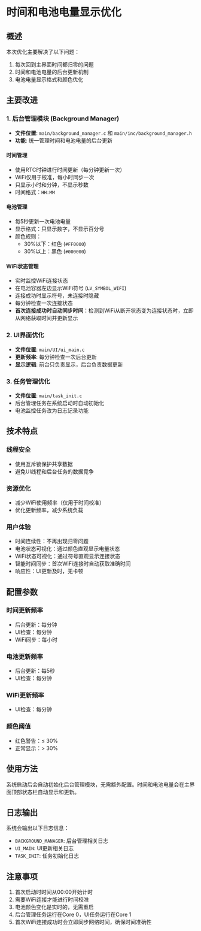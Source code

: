 # 时间和电池电量显示优化

## 概述
本次优化主要解决了以下问题：
1. 每次回到主界面时间都归零的问题
2. 时间和电池电量的后台更新机制
3. 电池电量显示格式和颜色优化

## 主要改进

### 1. 后台管理模块 (Background Manager)
- **文件位置**: `main/background_manager.c` 和 `main/inc/background_manager.h`
- **功能**: 统一管理时间和电池电量的后台更新

#### 时间管理
- 使用RTC时钟进行时间更新（每分钟更新一次）
- WiFi仅用于校准，每小时同步一次
- 只显示小时和分钟，不显示秒数
- 时间格式：`HH:MM`

#### 电池管理
- 每5秒更新一次电池电量
- 显示格式：只显示数字，不显示百分号
- 颜色规则：
  - 30%以下：红色 (`#FF0000`)
  - 30%以上：黑色 (`#000000`)

#### WiFi状态管理
- 实时监控WiFi连接状态
- 在电池容器左边显示WiFi符号 (`LV_SYMBOL_WIFI`)
- 连接成功时显示符号，未连接时隐藏
- 每分钟检查一次连接状态
- **首次连接成功时自动同步时间**：检测到WiFi从断开状态变为连接状态时，立即从网络获取时间并更新显示

### 2. UI界面优化
- **文件位置**: `main/UI/ui_main.c`
- **更新频率**: 每分钟检查一次后台更新
- **显示逻辑**: 前台只负责显示，后台负责数据更新

### 3. 任务管理优化
- **文件位置**: `main/task_init.c`
- 后台管理任务在系统启动时自动初始化
- 电池监控任务改为日志记录功能

## 技术特点

### 线程安全
- 使用互斥锁保护共享数据
- 避免UI线程和后台任务的数据竞争

### 资源优化
- 减少WiFi使用频率（仅用于时间校准）
- 优化更新频率，减少系统负载

### 用户体验
- 时间连续性：不再出现归零问题
- 电池状态可视化：通过颜色直观显示电量状态
- WiFi状态可视化：通过符号直观显示连接状态
- 智能时间同步：首次WiFi连接时自动获取准确时间
- 响应性：UI更新及时，无卡顿

## 配置参数

### 时间更新频率
- 后台更新：每分钟
- UI检查：每分钟
- WiFi同步：每小时

### 电池更新频率
- 后台更新：每5秒
- UI检查：每分钟

### WiFi更新频率
- UI检查：每分钟

### 颜色阈值
- 红色警告：≤ 30%
- 正常显示：> 30%

## 使用方法

系统启动后会自动初始化后台管理模块，无需额外配置。时间和电池电量会在主界面顶部状态栏自动显示和更新。

## 日志输出

系统会输出以下日志信息：
- `BACKGROUND_MANAGER`: 后台管理相关日志
- `UI_MAIN`: UI更新相关日志
- `TASK_INIT`: 任务初始化日志

## 注意事项

1. 首次启动时时间从00:00开始计时
2. 需要WiFi连接才能进行时间校准
3. 电池颜色变化是实时的，无需重启
4. 后台管理任务运行在Core 0，UI任务运行在Core 1
5. 首次WiFi连接成功时会立即同步网络时间，确保时间准确性
